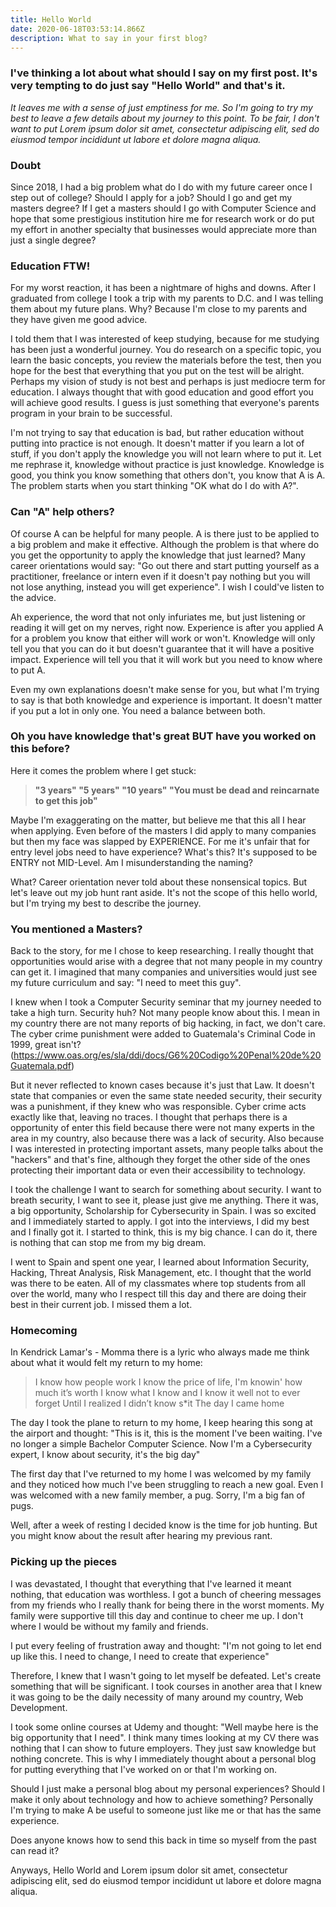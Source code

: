 ```yaml
---
title: Hello World
date: 2020-06-18T03:53:14.866Z
description: What to say in your first blog?
---
```

### I've thinking a lot about what should I say on my first post. It's very tempting to do just say "Hello World" and that's it.

*It leaves me with a sense of just emptiness for me. So I'm going to try my best to leave a few details about my journey to this point. To be fair, I don't want to put Lorem ipsum dolor sit amet, consectetur adipiscing elit, sed do eiusmod tempor incididunt ut labore et dolore magna aliqua.*

### Doubt

Since 2018, I had a big problem what do I do with my future career once I step out of college? Should I apply for a job? Should I go and get my masters degree? If I get a masters should I go with Computer Science and hope that some prestigious institution hire me for research work or do put my effort in another specialty that businesses would appreciate more than just a single degree?

### Education FTW!

For my worst reaction, it has been a nightmare of highs and downs. After I graduated from college I took a trip with my parents to D.C. and I was telling them about my future plans. Why? Because I'm close to my parents and they have given me good advice. 

I told them that I was interested of keep studying, because for me studying has been just a wonderful journey. You do research on a specific topic, you learn the basic concepts, you review the materials before the test, then you hope for the best that everything that you put on the test will be alright. Perhaps my vision of study is not best and perhaps is just mediocre term for education. I always thought that with good education and good effort you will achieve good results. I guess is just something that everyone's parents program in your brain to be successful. 

I'm not trying to say that education is bad, but rather education without putting into practice is not enough. It doesn't matter if you learn a lot of stuff, if you don't apply the knowledge you will not learn where to put it. Let me rephrase it, knowledge without practice is just knowledge. Knowledge is good, you think you know something that others don't, you know that A is A. The problem starts when you start thinking "OK what do I do with A?". 

### Can "A" help others?

Of course A can be helpful for many people. A is there just to be applied to a big problem and make it effective. Although the problem is that where do you get the opportunity to apply the knowledge that just learned? Many career orientations would say: "Go out there and start putting yourself as a practitioner, freelance or intern even if it doesn't pay nothing but you will not lose anything, instead you will get experience". I wish I could've listen to the advice. 

Ah experience, the word that not only infuriates me, but just listening or reading it will get on my nerves, right now. Experience is after you applied A for a problem you know that either will work or won't. Knowledge will only tell you that you can do it but doesn't guarantee that it will have a positive impact. Experience will tell you that it will work but you need to know where to put A.

Even my own explanations doesn't make sense for you, but what I'm trying to say is that both knowledge and experience is important. It doesn't matter if you put a lot in only one. You need a balance between both.

### Oh you have knowledge that's great BUT have you worked on this before?

Here it comes the problem where I get stuck: 

> **"3 years" "5 years" "10 years" "You must be dead and reincarnate to get this job"**

Maybe I'm exaggerating on the matter, but believe me that this all I hear when applying. Even before of the masters I did apply to many companies but then my face was slapped by EXPERIENCE. For me it's unfair that for entry level jobs need to have experience? What's this? It's supposed to be ENTRY not MID-Level. Am I misunderstanding the naming?

What? Career orientation never told about these nonsensical topics. But let's leave out my job hunt rant aside. It's not the scope of this hello world, but I'm trying my best to describe the journey.

### You mentioned a Masters?

Back to the story, for me I chose to keep researching. I really thought that opportunities would arise with a degree that not many people in my country can get it. I imagined that many companies and universities would just see my future curriculum and say: "I need to meet this guy". 

I knew when I took a Computer Security seminar that my journey needed to take a high turn. Security huh? Not many people know about this. I mean in my country there are not many reports of big hacking, in fact, we don't care. The cyber crime punishment were added to Guatemala's Criminal Code in 1999, great isn't? (<https://www.oas.org/es/sla/ddi/docs/G6%20Codigo%20Penal%20de%20Guatemala.pdf>) 

But it never reflected to known cases because it's just that Law. It doesn't state that companies or even the same state needed security, their security was a punishment, if they knew who was responsible. Cyber crime acts exactly like that, leaving no traces. I thought that perhaps there is a opportunity of enter this field because there were not many experts in the area in my country, also because there was a lack of security. Also because I was interested in protecting important assets, many people talks about the "hackers" and that's fine, although they forget the other side of the ones protecting their important data or even their accessibility to technology.

I took the challenge I want to search for something about security. I want to breath security, I want to see it, please just give me anything. There it was, a big opportunity, Scholarship for Cybersecurity in Spain. I was so excited and I immediately started to apply. I got into the interviews, I did my best and I finally got it. I started to think, this is my big chance. I can do it, there is nothing that can stop me from my big dream.

I went to Spain and spent one year, I learned about Information Security, Hacking, Threat Analysis, Risk Management, etc. I thought that the world was there to be eaten. All of my classmates where top students from all over the world, many who I respect till this day and there are doing their best in their current job. I missed them a lot.

### Homecoming

In Kendrick Lamar's - Momma there is a lyric who always made me think about what it would felt my return to my home:

> I know how people work I know the price of life, I'm knowin' how much it’s worth I know what I know and I know it well not to ever forget
> Until I realized I didn’t know s*it
> The day I came home

The day I took the plane to return to my home, I keep hearing this song at the airport and thought: "This is it, this is the moment I've been waiting. I've no longer a simple Bachelor Computer Science. Now I'm a Cybersecurity expert, I know about security, it's the big day"

The first day that I've returned to my home I was welcomed by my family and they noticed how much I've been struggling to reach a new goal. Even I was welcomed with a new family member, a pug. Sorry, I'm a big fan of pugs.

Well, after a week of resting I decided know is the time for job hunting. But you might know about the result after hearing my previous rant. 

### Picking up the pieces

I was devastated, I thought that everything that I've learned it meant nothing, that education was worthless. I got a bunch of cheering messages from my friends who I really thank for being there in the worst moments. My family were supportive till this day and continue to cheer me up. I don't where I would be without my family and friends.

I put every feeling of frustration away and thought: "I'm not going to let end up like this. I need to change, I need to create that experience" 

Therefore, I knew that I wasn't going to let myself be defeated. Let's create something that will be significant. I took courses in another area that I knew it was going to be the daily necessity of many around my country, Web Development. 

I took some online courses at Udemy and thought: "Well maybe here is the big opportunity that I need". I think many times looking at my CV there was nothing that I can show to future employers. They just saw knowledge but nothing concrete. This is why I immediately thought about a personal blog for putting everything that I've worked on or that I'm working on.

Should I just make a personal blog about my personal experiences? Should I make it only about technology and how to achieve something? Personally I'm trying to make A be useful to someone just like me or that has the same experience. 

Does anyone knows how to send this back in time so myself from the past can read it?

Anyways, Hello World and Lorem ipsum dolor sit amet, consectetur adipiscing elit, sed do eiusmod tempor incididunt ut labore et dolore magna aliqua.